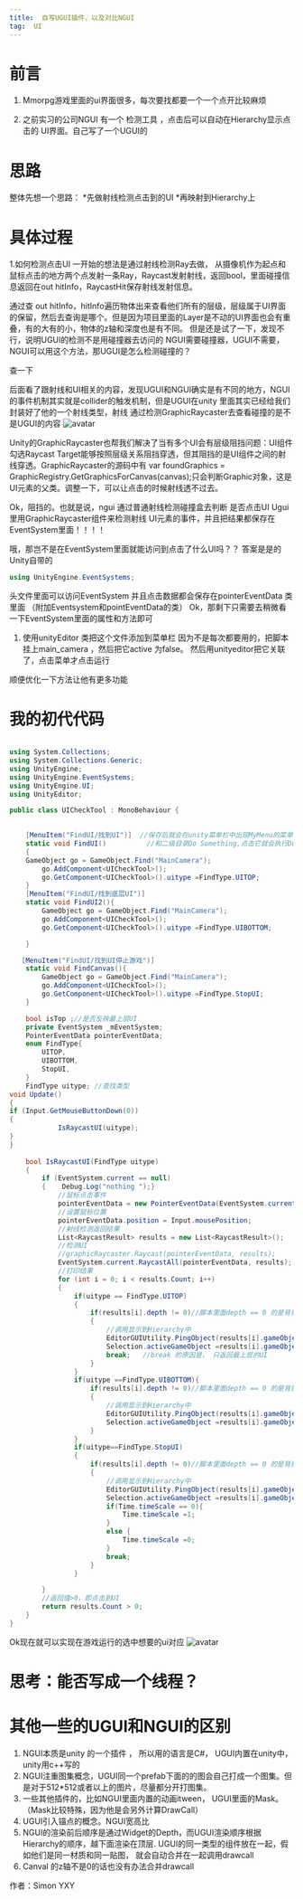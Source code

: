 ```yaml
---
title:  自写UGUI插件，以及对比NGUI
tag:  UI
---
```

# 前言
1.	Mmorpg游戏里面的ui界面很多，每次要找都要一个一个点开比较麻烦
<!-- more -->
2.	之前实习的公司NGUI 有一个 检测工具 ，点击后可以自动在Hierarchy显示点击的 UI界面。自己写了一个UGUI的


# 思路
整体先想一个思路：
*先做射线检测点击到的UI
*再映射到Hierarchy上


# 具体过程
1.如何检测点击UI
一开始的想法是通过射线检测Ray去做，
从摄像机作为起点和鼠标点击的地方两个点发射一条Ray，Raycast发射射线，返回bool，里面碰撞信息返回在out hitInfo，RaycastHit保存射线发射信息。
 
通过查 out hitInfo，hitInfo遍历物体出来查看他们所有的层级，层级属于UI界面的保留，然后去查询是哪个。但是因为项目里面的Layer是不动的UI界面也会有重叠，有的大有的小，物体的z轴和深度也是有不同。
但是还是试了一下，发现不行，说明UGUI的检测不是用碰撞器去访问的
NGUI需要碰撞器，UGUI不需要，NGUI可以用这个方法，那UGUI是怎么检测碰撞的？

查一下

后面看了跟射线和UI相关的内容，发现UGUI和NGUI确实是有不同的地方，NGUI的事件机制其实就是collider的触发机制，但是UGUI在unity 里面其实已经给我们封装好了他的一个射线类型，射线 通过检测GraphicRaycaster去查看碰撞的是不是UGUI的内容
![avatar](/assets/img/UI_1.jpg)

Unity的GraphicRaycaster也帮我们解决了当有多个UI会有层级阻挡问题：UI组件勾选Raycast Target能够按照层级关系阻挡穿透，但其阻挡的是UI组件之间的射线穿透。GraphicRaycaster的源码中有 var foundGraphics = GraphicRegistry.GetGraphicsForCanvas(canvas);只会判断Graphic对象，这是UI元素的父类。调整一下，可以让点击的时候射线透不过去。

Ok，阻挡的。也就是说，ngui 通过普通射线检测碰撞盒去判断 是否点击UI
Ugui  里用GraphicRaycaster组件来检测射线 UI元素的事件，并且把结果都保存在EventSystem里面！！！！

哦，那岂不是在EventSystem里面就能访问到点击了什么UI吗？？
答案是是的
Unity自带的
```C#
using UnityEngine.EventSystems;
```
头文件里面可以访问EventSystem
并且点击数据都会保存在pointerEventData 类里面
（附加Eventsystem和pointEventData的类）
Ok，那剩下只需要去稍微看一下EventSystem里面的属性和方法即可

1.	使用unityEditor 类把这个文件添加到菜单栏
因为不是每次都要用的，把脚本挂上main_camera ，然后把它active 为false。
然后用unityeditor把它关联了，点击菜单才点击运行

顺便优化一下方法让他有更多功能

# 我的初代代码
```C#

using System.Collections;
using System.Collections.Generic;
using UnityEngine;
using UnityEngine.EventSystems;
using UnityEngine.UI;
using UnityEditor;

public class UICheckTool : MonoBehaviour {

    
    [MenuItem("FindUI/找到UI")]  //保存后就会在unity菜单栏中出现MyMenu的菜单栏
    static void FindUI()          //和二级目录Do Something,点击它就会执行DoSomething()方法
    {
    GameObject go = GameObject.Find("MainCamera");
        go.AddComponent<UICheckTool>();
        go.GetComponent<UICheckTool>().uitype =FindType.UITOP;
    }
    [MenuItem("FindUI/找到底层UI")]
    static void FindUI2(){
        GameObject go = GameObject.Find("MainCamera");
        go.AddComponent<UICheckTool>();
        go.GetComponent<UICheckTool>().uitype =FindType.UIBOTTOM;

    }

   [MenuItem("FindUI/找到UI停止游戏")]
    static void FindCanvas(){
        GameObject go = GameObject.Find("MainCamera");
        go.AddComponent<UICheckTool>();
        go.GetComponent<UICheckTool>().uitype =FindType.StopUI;
    }   

    bool isTop ;//是否反映最上层UI
    private EventSystem _mEventSystem;
    PointerEventData pointerEventData;
    enum FindType{
        UITOP,
        UIBOTTOM,
        StopUI,
    }
    FindType uitype; //查找类型
void Update()
{
if (Input.GetMouseButtonDown(0))
{   
            IsRaycastUI(uitype);
}
}
    
    bool IsRaycastUI(FindType uitype)
    {
        if (EventSystem.current == null)
        {    Debug.Log("nothing ");}
            //鼠标点击事件
            pointerEventData = new PointerEventData(EventSystem.current);
            //设置鼠标位置
            pointerEventData.position = Input.mousePosition;
            //射线检测返回结果
            List<RaycastResult> results = new List<RaycastResult>();
            //检测UI
            //graphicRaycaster.Raycast(pointerEventData, results);
            EventSystem.current.RaycastAll(pointerEventData, results);
            //打印结果
            for (int i = 0; i < results.Count; i++)
            {
                if(uitype == FindType.UITOP)
                {
                    if(results[i].depth != 0)//脚本里面depth == 0 的是背景板 ， UI都是有depth的   
                    {           
                        //调用显示到Hierarchy中
                        EditorGUIUtility.PingObject(results[i].gameObject);
                        Selection.activeGameObject =results[i].gameObject;  
                        break;   //break 的原因是， 只返回最上层的UI            
                    }
                }
                if(uitype ==FindType.UIBOTTOM){
                    if(results[i].depth != 0)//脚本里面depth == 0 的是背景板 ， UI都是有depth的   
                    {           
                        //调用显示到Hierarchy中
                        EditorGUIUtility.PingObject(results[i].gameObject);
                        Selection.activeGameObject =results[i].gameObject;          
                    }
                }
                if(uitype==FindType.StopUI)
                {   
                    if(results[i].depth != 0)//脚本里面depth == 0 的是背景板 ， UI都是有depth的   
                    {           
                        //调用显示到Hierarchy中                   
                        EditorGUIUtility.PingObject(results[i].gameObject);
                        Selection.activeGameObject =results[i].gameObject;
                        if(Time.timeScale == 0){
                            Time.timeScale =1;
                        }
                        else {
                            Time.timeScale =0;
                        }
                        break;
                    }   
                }

        }
        //返回值>0，即点击到UI
        return results.Count > 0;
    }
}
```

Ok现在就可以实现在游戏运行的选中想要的ui对应
![avatar](/assets/img/UI_2.jpg)
 


# 思考：能否写成一个线程？



# 其他一些的UGUI和NGUI的区别
1.	NGUI本质是unity 的一个插件 ， 所以用的语言是C#， UGUI内置在unity中，unity用c++写的
2.	NGUI注重图集概念，UGUI同一个prefab下面的的图会自己打成一个图集。但是对于512*512或者以上的图片，尽量都分开打图集。
3.	一些其他插件的，比如NGUI里面内置的动画itween， UGUI里面的Mask。（Mask比较特殊，因为他是会另外计算DrawCall）
4.	UGUI引入锚点的概念。NGUI宽高比
5.	NGUI的渲染前后顺序是通过Widget的Depth，而UGUI渲染顺序根据Hierarchy的顺序，越下面渲染在顶层.
UGUI的同一类型的组件放在一起，假如他们是同一材质和同一贴图， 就会自动合并在一起调用drawcall
6. Canval 的z轴不是0的话也没有办法合并drawcall




作者：Simon YXY